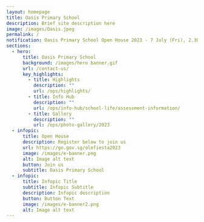 ```yaml
---
layout: homepage
title: Oasis Primary School
description: Brief site description here
image: /images/Oasis.jpeg
permalink: /
notification: Oasis Primary School Open House 2023 - 7 July (Fri), 2.30pm - 4.30pm
sections:
  - hero:
      title: Oasis Primary School
      background: /images/hero banner.gif
      url: /contact-us/
      key_highlights:
        - title: Highlights
          description: ""
          url: /ops/highlights/
        - title: Info Hub
          description: ""
          url: /ops/info-hub/school-life/assessment-information/
        - title: Gallery
          description: ""
          url: /ops/photo-gallery/2023
  - infopic:
      title: Open House
      description: Register below to join us
      url: https://go.gov.sg/olefiesta2023
      image: /images/e-banner.png
      alt: Image alt text
      button: Join us
      subtitle: Oasis Primary School
  - infopic:
      title: Infopic Title
      subtitle: Infopic Subtitle
      description: Infopic description
      button: Button Text
      image: /images/e-banner2.png
      alt: Image alt text
---
```

